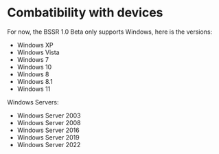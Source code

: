 # Combatibility with devices

For now, the BSSR 1.0 Beta only supports Windows, here is the versions:

- Windows XP
- Windows Vista
- Windows 7
- Windows 10
- Windows 8
- Windows 8.1
- Windows 11

Windows Servers:

- Windows Server 2003
- Windows Server 2008
- Windows Server 2016
- Windows Server 2019
- Windows Server 2022
  
